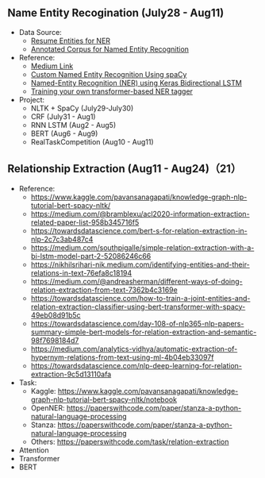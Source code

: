 ## Name Entity Recogination (July28 - Aug11)

* Data Source:
  * [Resume Entities for NER](https://www.kaggle.com/dataturks/resume-entities-for-ner)
  * [Annotated Corpus for Named Entity Recognition](https://www.kaggle.com/abhinavwalia95/entity-annotated-corpus) 
* Reference:
  * [Medium Link](https://medium.com/tag/named-entity-recognition/top/all-time) 
  * [Custom Named Entity Recognition Using spaCy](https://towardsdatascience.com/custom-named-entity-recognition-using-spacy-7140ebbb3718)
  * [Named-Entity Recognition (NER) using Keras Bidirectional LSTM](https://towardsdatascience.com/named-entity-recognition-ner-using-keras-bidirectional-lstm-28cd3f301f54)
  * [Training your own transformer-based NER tagger](https://danpaulius.medium.com/training-your-own-transformer-based-ner-tagger-e719ac1cbd8a)
* Project:
  * NLTK + SpaCy (July29-July30)
  * CRF (July31 - Aug1)
  * RNN LSTM (Aug2 - Aug5)
  * BERT (Aug6 - Aug9)
  * RealTaskCompetition (Aug10 - Aug11)

## Relationship Extraction (Aug11 - Aug24)（21）

* Reference:
  *  https://www.kaggle.com/pavansanagapati/knowledge-graph-nlp-tutorial-bert-spacy-nltk/
  *  https://medium.com/@bramblexu/acl2020-information-extraction-related-paper-list-958b345716f5
  *  https://towardsdatascience.com/bert-s-for-relation-extraction-in-nlp-2c7c3ab487c4
  *  https://medium.com/southpigalle/simple-relation-extraction-with-a-bi-lstm-model-part-2-52086246c66
  *  https://nikhilsrihari-nik.medium.com/identifying-entities-and-their-relations-in-text-76efa8c18194
  *  https://medium.com/@andreasherman/different-ways-of-doing-relation-extraction-from-text-7362b4c3169e
  *  https://towardsdatascience.com/how-to-train-a-joint-entities-and-relation-extraction-classifier-using-bert-transformer-with-spacy-49eb08d91b5c
  *  https://towardsdatascience.com/day-108-of-nlp365-nlp-papers-summary-simple-bert-models-for-relation-extraction-and-semantic-98f7698184d7
  *  https://medium.com/analytics-vidhya/automatic-extraction-of-hypernym-relations-from-text-using-ml-4b04eb33097f
  *  https://towardsdatascience.com/nlp-deep-learning-for-relation-extraction-9c5d13110afa
* Task:
  * Kaggle:  https://www.kaggle.com/pavansanagapati/knowledge-graph-nlp-tutorial-bert-spacy-nltk/notebook
  * OpenNER: https://paperswithcode.com/paper/stanza-a-python-natural-language-processing
  * Stanza: https://paperswithcode.com/paper/stanza-a-python-natural-language-processing
  * Others: https://paperswithcode.com/task/relation-extraction
* Attention
* Transformer
* BERT
